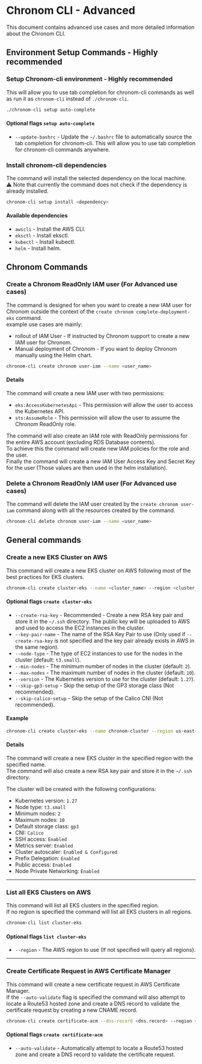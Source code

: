 # Chronom CLI - Advanced

This document contains advanced use cases and more detailed information about the Chronom CLI.

## Environment Setup Commands - Highly recommended

### Setup Chronom-cli environment - Highly recommended

This will allow you to use tab completion for chronom-cli commands as well as run it as `chronom-cli` instead of `./chronom-cli`.

```bash
./chronom-cli setup auto-complete
```

#### Optional flags `setup auto-complete`

- `--update-bashrc` - Update the `~/.bashrc` file to automatically source the tab completion for chronom-cli. This will allow you to use tab completion for chronom-cli commands anywhere.

### Install chronom-cli dependencies

The command will install the selected dependency on the local machine.  
:warning: Note that currently the command does not check if the dependency is already installed.

```bash
chronom-cli setup install <dependency>
```

#### Available dependencies

- `awscli` - Install the AWS CLI.
- `eksctl` - Install eksctl.
- `kubectl` - Install kubectl.
- `helm` - Install helm.

## Chronom Commands

### Create a Chronom ReadOnly IAM user (For Advanced use cases)

The command is designed for when you want to create a new IAM user for Chronom outside the context of the `create chronom complete-deployment-eks` command.  
example use cases are mainly:

- rollout of IAM User - If instructed by Chronom support to create a new IAM user for Chronom.
- Manual deployment of Chronom - If you want to deploy Chronom manually using the Helm chart.

```bash
chronom-cli create chronom user-iam --name <user_name>
```

#### Details

The command will create a new IAM user with two permissions:

- `eks:AccessKubernetesApi` - This permission will allow the user to access the Kubernetes API.
- `sts:AssumeRole` - This permission will allow the user to assume the Chronom ReadOnly role.

The command will also create an IAM role with ReadOnly permissions for the entire AWS account (excluding RDS Database contents).  
To achieve this the command will create new IAM policies for the role and the user.  
Finally the command will create a new IAM User Access Key and Secret Key for the user (Those values are then used in the helm installation).

### Delete a Chronom ReadOnly IAM user (For Advanced use cases)

The command will delete the IAM user created by the `create chronom user-iam` command along with all the resources created by the command.

```bash
chronom-cli delete chronom user-iam --name <user_name>
```

## General commands

### Create a new EKS Cluster on AWS

This command will create a new EKS cluster on AWS following most of the best practices for EKS clusters.

```bash
chronom-cli create cluster-eks --name <cluster_name> --region <cluster_region> --create-rsa-key
```

#### Optional flags `create cluster-eks`

- `--create-rsa-key` - Recommended - Create a new RSA key pair and store it in the `~/.ssh` directory. The public key will be uploaded to AWS and used to access the EC2 instances in the cluster.
- `--key-pair-name` - The name of the RSA Key Pair to use (Only used if `--create-rsa-key` is not specified and the key pair already exists in AWS in the same region).
- `--node-type` - The type of EC2 instances to use for the nodes in the cluster (default: `t3.small`).
- `--min-nodes` - The minimum number of nodes in the cluster (default: `2`).
- `--max-nodes` - The maximum number of nodes in the cluster (default: `10`).
- `--version` - The Kubernetes version to use for the cluster (default: `1.27`).
- `--skip-gp3-setup` - Skip the setup of the GP3 storage class (Not recommended).
- `--skip-calico-setup` - Skip the setup of the Calico CNI (Not recommended).

#### Example

```bash
chronom-cli create cluster-eks --name chronom-cluster --region us-east-1 --create-rsa-key
```

#### Details

The command will create a new EKS cluster in the specified region with the specified name.  
The command will also create a new RSA key pair and store it in the `~/.ssh` directory.

The cluster will be created with the following configurations:

- Kubernetes version: `1.27`
- Node type: `t3.small`
- Minimum nodes: `2`
- Maximum nodes: `10`
- Default storage class: `gp3`
- CNI: `Calico`
- SSH access: `Enabled`
- Metrics server: `Enabled`
- Cluster autoscaler: `Enabled & Configured`
- Prefix Delegation: `Enabled`
- Public access: `Enabled`
- Node Private Networking: `Enabled`

---

### List all EKS Clusters on AWS

This command will list all EKS clusters in the specified region.  
If no region is specified the command will list all EKS clusters in all regions.

```bash
chronom-cli list cluster-eks
```

#### Optional flags `list cluster-eks`

- `--region` - The AWS region to use (If not specified will query all regions).

---

### Create Certificate Request in AWS Certificate Manager

This command will create a new certificate request in AWS Certificate Manager.  
If the `--auto-validate` flag is specified the command will also attempt to locate a Route53 hosted zone and create a DNS record to validate the certificate request by creating a new CNAME record.

```bash
chronom-cli create certificate-acm --dns-record <dns.record> --region <region>
```

#### Optional flags `create certificate-acm`

- `--auto-validate` - Automatically attempt to locate a Route53 hosted zone and create a DNS record to validate the certificate request.
